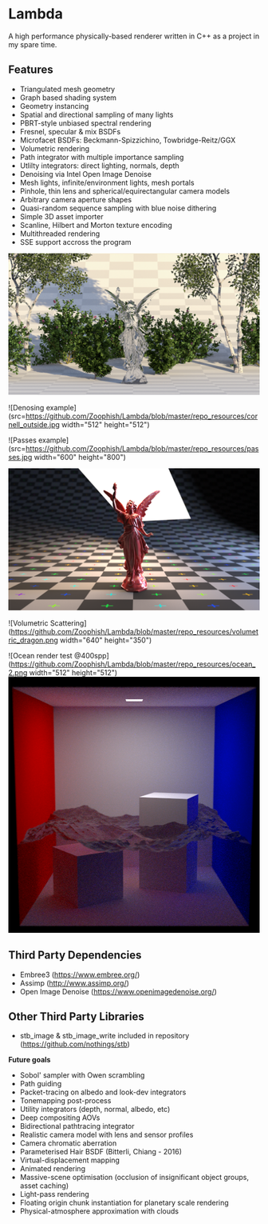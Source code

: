 # Lambda
A high performance physically-based renderer written in C++ as a project in my spare time.

## Features
- Triangulated mesh geometry
- Graph based shading system
- Geometry instancing
- Spatial and directional sampling of many lights
- PBRT-style unbiased spectral rendering
- Fresnel, specular & mix BSDFs
- Microfacet BSDFs: Beckmann-Spizzichino, Towbridge-Reitz/GGX
- Volumetric rendering
- Path integrator with multiple importance sampling
- Utlilty integrators: direct lighting, normals, depth
- Denoising via Intel Open Image Denoise
- Mesh lights, infinite/environment lights, mesh portals
- Pinhole, thin lens and spherical/equirectangular camera models
- Arbitrary camera aperture shapes
- Quasi-random sequence sampling with blue noise dithering
- Simple 3D asset importer
- Scanline, Hilbert and Morton texture encoding
- Multithreaded rendering
- SSE support accross the program

![Transparency in materials (leaves).](https://github.com/Zoophish/Lambda/blob/master/repo_resources/lucyinnature.png)

![Denosing example](src=https://github.com/Zoophish/Lambda/blob/master/repo_resources/cornell_outside.jpg width="512" height="512")

![Passes example](src=https://github.com/Zoophish/Lambda/blob/master/repo_resources/passes.jpg width="600" height="800")

![Blackbody lamps and MixBSDF](https://github.com/Zoophish/Lambda/blob/master/repo_resources/lucy_blackbody.png)

![Volumetric Scattering](https://github.com/Zoophish/Lambda/blob/master/repo_resources/volumetric_dragon.png width="640" height="350")

![Ocean render test @400spp](https://github.com/Zoophish/Lambda/blob/master/repo_resources/ocean_2.png width="512" height="512")
<img src="https://github.com/Zoophish/Lambda/blob/master/repo_resources/ocean_2.png" width="512" height="512">

## Third Party Dependencies
- Embree3 (https://www.embree.org/)
- Assimp (http://www.assimp.org/)
- Open Image Denoise (https://www.openimagedenoise.org/)

## Other Third Party Libraries
- stb_image & stb_image_write included in repository (https://github.com/nothings/stb)

 **Future goals**
 - Sobol' sampler with Owen scrambling
 - Path guiding
 - Packet-tracing on albedo and look-dev integrators
 - Tonemapping post-process
 - Utility integrators (depth, normal, albedo, etc)
 - Deep compositing AOVs
 - Bidirectional pathtracing integrator
 - Realistic camera model with lens and sensor profiles
 - Camera chromatic aberration
 - Parameterised Hair BSDF (Bitterli, Chiang - 2016)
 - Virtual-displacement mapping
 - Animated rendering
 - Massive-scene optimisation (occlusion of insignificant object groups, asset caching)
 - Light-pass rendering
 - Floating origin chunk instantiation for planetary scale rendering
 - Physical-atmosphere approximation with clouds